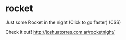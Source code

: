 # rocket

Just some Rocket in the night (Click to go faster) (CSS)

Check it out! http://joshuatorres.com.ar/rocketnight/
